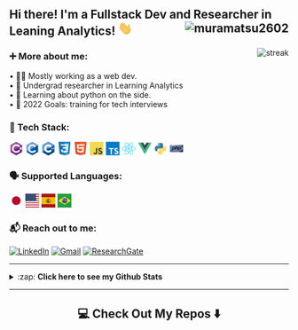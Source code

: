 <h2 align="left"> 
   Hi there! I'm a Fullstack Dev and Researcher in Leaning Analytics! <img src="https://github.com/ABSphreak/ABSphreak/blob/master/gifs/Hi.gif" height="25px">
   <img align="right" vertical-align="center" src="https://komarev.com/ghpvc/?username=muramatsu2602" alt="muramatsu2602" />
</h2>

<img align="right" alt="streak" src="http://github-readme-streak-stats.herokuapp.com?user=Muramatsu2602&hide_border=true"/>

### ➕ More about me:

•  👨‍💻 Mostly working as a web dev. <br>
•  🔬 Undergrad researcher in Learning  Analytics<br>
•  🌱 Learning about python on the side. <br>
•  🥅 2022 Goals: training for tech interviews

### 🧰 Tech Stack:

<p align="left">
   <img src="https://raw.githubusercontent.com/devicons/devicon/master/icons/csharp/csharp-original.svg" alt="csharp" width="25" height="25"/>
   <img src="https://raw.githubusercontent.com/devicons/devicon/master/icons/c/c-original.svg" alt="c" width="25" height="25"/>
      <img src="https://raw.githubusercontent.com/devicons/devicon/master/icons/cplusplus/cplusplus-original.svg" alt="c" width="25" height="25"/>
   <img src="https://raw.githubusercontent.com/devicons/devicon/master/icons/css3/css3-original.svg" alt="css3"  width="25" height="25"/>
   <img src="https://raw.githubusercontent.com/devicons/devicon/master/icons/html5/html5-original.svg" alt="html5"  width="25" height="25"/>
    <img src="https://raw.githubusercontent.com/devicons/devicon/master/icons/javascript/javascript-original.svg" alt="javascript" width="25" height="25"/>
   <img src="https://raw.githubusercontent.com/devicons/devicon/master/icons/typescript/typescript-original.svg" alt="typescript" width="25" height="25"/>
   <img src="https://raw.githubusercontent.com/devicons/devicon/master/icons/react/react-original.svg" alt="react" width="25" height="25"/>
   <img src="https://github.com/devicons/devicon/blob/master/icons/vuejs/vuejs-original.svg" alt="vue" width="25" height="25"/>
   <img src="https://github.com/devicons/devicon/blob/master/icons/python/python-original.svg" alt="vue" width="25" height="25"/>
   <img src="https://github.com/devicons/devicon/blob/master/icons/php/php-original.svg" alt="php" width="25" height="25"/>
</p>

### 🗣️ Supported Languages:
<p>
<img src="https://github.com/lipis/flag-icons/blob/main/flags/1x1/jp.svg" alt="jp" width="25" height="25"/>
<img src="https://github.com/lipis/flag-icons/blob/main/flags/1x1/us.svg" alt="us" width="25" height="25"/>
<img src="https://github.com/lipis/flag-icons/blob/main/flags/1x1/es.svg" alt="es" width="25" height="25"/>
<img src="https://github.com/lipis/flag-icons/blob/main/flags/1x1/br.svg" alt="es" width="25" height="25"/>
</p>

### 📬 Reach out to me:

[![LinkedIn](https://img.shields.io/badge/linkedin-%230077B5.svg?style=for-the-badge&logo=linkedin&logoColor=white)](https://www.linkedin.com/in/muramatsu-pedro/)
[![Gmail](https://img.shields.io/badge/Gmail-D14836?style=for-the-badge&logo=gmail&logoColor=white)](mailto:pedromuramatsuc@gmail.com)
[![ResearchGate](https://img.shields.io/badge/ResearchGate-00CCBB?style=for-the-badge&logo=ResearchGate&logoColor=white)](https://www.researchgate.net/profile/Pedro-Kenzo-Muramatsu-Carmo)

<hr>
<details>
   <summary>:zap: <strong> Click here to see my Github Stats</strong> </summary>
   <img align="left" alt="Muramatsu2602's Github Stats" src="https://github-readme-stats.vercel.app/api?username=Muramatsu2602&show_icons=true&hide_border=true" />
   <img align="right" alt="favourite langs" src="https://github-readme-stats.vercel.app/api/top-langs/?username=Muramatsu2602&language=compact&hide_border=true" />
</details>

<hr>

<h2  align="center">💻 Check Out My Repos ⬇️ </h2>
